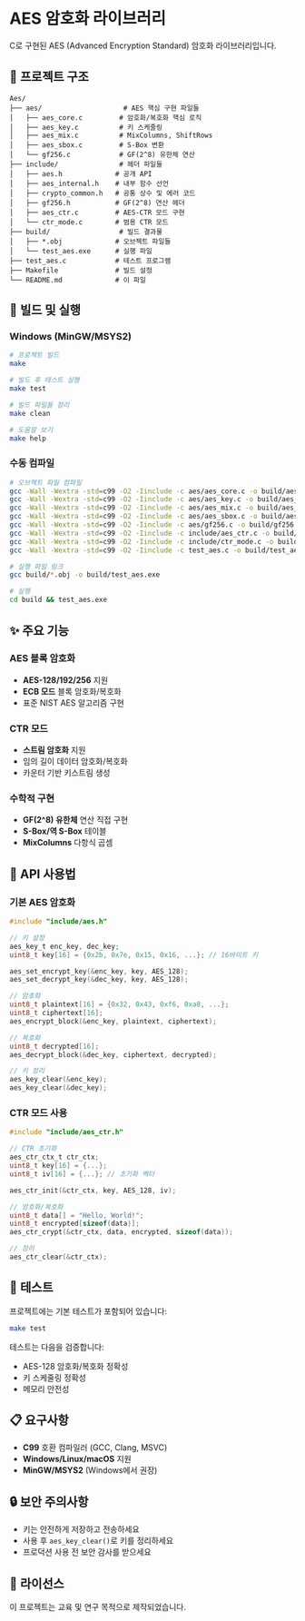 # AES 암호화 라이브러리

C로 구현된 AES (Advanced Encryption Standard) 암호화 라이브러리입니다.

## 📁 프로젝트 구조

```
Aes/
├── aes/                    # AES 핵심 구현 파일들
│   ├── aes_core.c         # 암호화/복호화 핵심 로직
│   ├── aes_key.c          # 키 스케줄링
│   ├── aes_mix.c          # MixColumns, ShiftRows
│   ├── aes_sbox.c         # S-Box 변환
│   └── gf256.c            # GF(2^8) 유한체 연산
├── include/               # 헤더 파일들
│   ├── aes.h             # 공개 API
│   ├── aes_internal.h    # 내부 함수 선언
│   ├── crypto_common.h   # 공통 상수 및 에러 코드
│   ├── gf256.h           # GF(2^8) 연산 헤더
│   ├── aes_ctr.c         # AES-CTR 모드 구현
│   └── ctr_mode.c        # 범용 CTR 모드
├── build/                 # 빌드 결과물
│   ├── *.obj             # 오브젝트 파일들
│   └── test_aes.exe      # 실행 파일
├── test_aes.c            # 테스트 프로그램
├── Makefile              # 빌드 설정
└── README.md             # 이 파일
```

## 🚀 빌드 및 실행

### Windows (MinGW/MSYS2)

```bash
# 프로젝트 빌드
make

# 빌드 후 테스트 실행
make test

# 빌드 파일들 정리
make clean

# 도움말 보기
make help
```

### 수동 컴파일

```bash
# 오브젝트 파일 컴파일
gcc -Wall -Wextra -std=c99 -O2 -Iinclude -c aes/aes_core.c -o build/aes_core.obj
gcc -Wall -Wextra -std=c99 -O2 -Iinclude -c aes/aes_key.c -o build/aes_key.obj
gcc -Wall -Wextra -std=c99 -O2 -Iinclude -c aes/aes_mix.c -o build/aes_mix.obj
gcc -Wall -Wextra -std=c99 -O2 -Iinclude -c aes/aes_sbox.c -o build/aes_sbox.obj
gcc -Wall -Wextra -std=c99 -O2 -Iinclude -c aes/gf256.c -o build/gf256.obj
gcc -Wall -Wextra -std=c99 -O2 -Iinclude -c include/aes_ctr.c -o build/aes_ctr.obj
gcc -Wall -Wextra -std=c99 -O2 -Iinclude -c include/ctr_mode.c -o build/ctr_mode.obj
gcc -Wall -Wextra -std=c99 -O2 -Iinclude -c test_aes.c -o build/test_aes.obj

# 실행 파일 링크
gcc build/*.obj -o build/test_aes.exe

# 실행
cd build && test_aes.exe
```

## ✨ 주요 기능

### AES 블록 암호화
- **AES-128/192/256** 지원
- **ECB 모드** 블록 암호화/복호화
- 표준 NIST AES 알고리즘 구현

### CTR 모드
- **스트림 암호화** 지원
- 임의 길이 데이터 암호화/복호화
- 카운터 기반 키스트림 생성

### 수학적 구현
- **GF(2^8) 유한체** 연산 직접 구현
- **S-Box/역 S-Box** 테이블
- **MixColumns** 다항식 곱셈

## 🔧 API 사용법

### 기본 AES 암호화

```c
#include "include/aes.h"

// 키 설정
aes_key_t enc_key, dec_key;
uint8_t key[16] = {0x2b, 0x7e, 0x15, 0x16, ...}; // 16바이트 키

aes_set_encrypt_key(&enc_key, key, AES_128);
aes_set_decrypt_key(&dec_key, key, AES_128);

// 암호화
uint8_t plaintext[16] = {0x32, 0x43, 0xf6, 0xa8, ...};
uint8_t ciphertext[16];
aes_encrypt_block(&enc_key, plaintext, ciphertext);

// 복호화
uint8_t decrypted[16];
aes_decrypt_block(&dec_key, ciphertext, decrypted);

// 키 정리
aes_key_clear(&enc_key);
aes_key_clear(&dec_key);
```

### CTR 모드 사용

```c
#include "include/aes_ctr.h"

// CTR 초기화
aes_ctr_ctx_t ctr_ctx;
uint8_t key[16] = {...};
uint8_t iv[16] = {...}; // 초기화 벡터

aes_ctr_init(&ctr_ctx, key, AES_128, iv);

// 암호화/복호화
uint8_t data[] = "Hello, World!";
uint8_t encrypted[sizeof(data)];
aes_ctr_crypt(&ctr_ctx, data, encrypted, sizeof(data));

// 정리
aes_ctr_clear(&ctr_ctx);
```

## 🧪 테스트

프로젝트에는 기본 테스트가 포함되어 있습니다:

```bash
make test
```

테스트는 다음을 검증합니다:
- AES-128 암호화/복호화 정확성
- 키 스케줄링 정확성
- 메모리 안전성

## 📋 요구사항

- **C99** 호환 컴파일러 (GCC, Clang, MSVC)
- **Windows/Linux/macOS** 지원
- **MinGW/MSYS2** (Windows에서 권장)

## 🔒 보안 주의사항

- 키는 안전하게 저장하고 전송하세요
- 사용 후 `aes_key_clear()`로 키를 정리하세요
- 프로덕션 사용 전 보안 감사를 받으세요

## 📄 라이선스

이 프로젝트는 교육 및 연구 목적으로 제작되었습니다.
